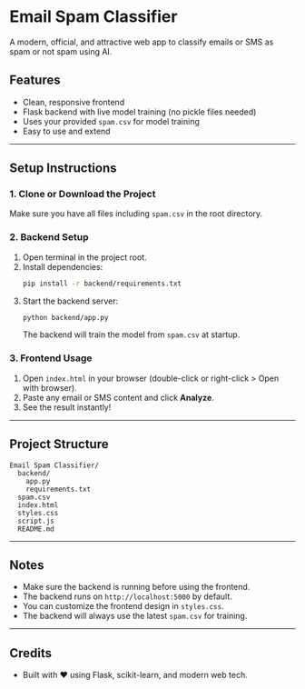 # Email Spam Classifier

A modern, official, and attractive web app to classify emails or SMS as spam or not spam using AI.

## Features
- Clean, responsive frontend
- Flask backend with live model training (no pickle files needed)
- Uses your provided `spam.csv` for model training
- Easy to use and extend

---

## Setup Instructions

### 1. Clone or Download the Project
Make sure you have all files including `spam.csv` in the root directory.

### 2. Backend Setup
1. Open terminal in the project root.
2. Install dependencies:
   ```bash
   pip install -r backend/requirements.txt
   ```
3. Start the backend server:
   ```bash
   python backend/app.py
   ```
   The backend will train the model from `spam.csv` at startup.

### 3. Frontend Usage
1. Open `index.html` in your browser (double-click or right-click > Open with browser).
2. Paste any email or SMS content and click **Analyze**.
3. See the result instantly!

---

## Project Structure
```
Email Spam Classifier/
  backend/
    app.py
    requirements.txt
  spam.csv
  index.html
  styles.css
  script.js
  README.md
```

---

## Notes
- Make sure the backend is running before using the frontend.
- The backend runs on `http://localhost:5000` by default.
- You can customize the frontend design in `styles.css`.
- The backend will always use the latest `spam.csv` for training.

---

## Credits
- Built with ❤️ using Flask, scikit-learn, and modern web tech. 